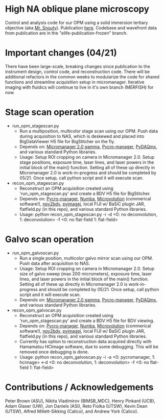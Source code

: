 # High NA oblique plane microscopy
Control and analysis code for our OPM using a solid immersion tertiary objective (aka [Mr. Snouty](https://andrewgyork.github.io/high_na_single_objective_lightsheet/)). Publication [here](https://elifesciences.org/articles/57681). Codebase and wavefront data from publication are in the "elife-publication-frozen" branch. 

# Important changes (04/21)
There have been large-scale, breaking changes since publication to the instrument design, control code, and reconstruction code. There will be additional refactors in the common weeks to modularize the code for shared functions and streamline acquisition setup in micromanager. Iterative imaging with fluidics will continue to live in it's own branch (MERFISH) for now.

# Stage scan operation
* run_opm_stagescan.py
  * Run a multiposition, multicolor stage scan using our OPM. Push data during acquisition to NAS, which is deskewed and placed into BigDataViewer H5 file for BigStitcher on the fly.
  * Depends on: [Micromanager 2.0 gamma](https://micro-manager.org/wiki/Download_Micro-Manager_Latest_Release), [Pycro-manager](https://pycro-manager.readthedocs.io/en/latest/),  [PyDAQmx](https://github.com/clade/PyDAQmx), and various standard Python libraries.
  * Usage: Setup ROI cropping on camera in Micromanager 2.0. Setup stage positions, exposure time, laser lines, and laser powers in the initial block of the main() function. Setting all of these up directly in Micromanager 2.0 is work-in-progress and should be completed by 05/21. Once setup, call python script and it will execute scan.
* recon_opm_stagescan.py
  * Reconstruct an OPM acquisition created using 'run_opm_stagescan.py' and create a BDV H5 file for BigStitcher.
  * Depends on: [Pycro-manager](https://pycro-manager.readthedocs.io/en/latest/), [Numba](http://numba.pydata.org/), [Microvolution](https://www.microvolution.com/) (commerical software!), [npy2bdv](https://github.com/nvladimus/npy2bdv), [pyimagej](https://github.com/imagej/pyimagej), local FIJI w/ BaSiC plugin JAR, flatfield.py (in this repo), and various standard Python libraries.
  * Usage: python recon_opm_stagescan.py -i <inputdirectory> -d <0: no deconvolution, 1: deconvolution> -f <0: no flat-field 1: flat-field>

# Galvo scan operation
* run_opm_galvoscan.py
  * Run a single position, multicolor galvo mirror scan using our OPM. Push data after acquisition to NAS.
  * Usage: Setup ROI cropping on camera in Micromanager 2.0. Setup size of galvo sweep (max 200 micrometers), exposure time, laser lines, and laser powers in the initial block of the main() function. Setting all of these up directly in Micromanager 2.0 is work-in-progress and should be completed by 05/21. Once setup, call python script and it will execute scan.
  * Depends on: [Micromanager 2.0 gamma](https://micro-manager.org/wiki/Download_Micro-Manager_Latest_Release), [Pycro-manager](https://pycro-manager.readthedocs.io/en/latest/),  [PyDAQmx](https://github.com/clade/PyDAQmx), and various standard Python libraries.
* recon_opm_galvocan.py
  * Reconstruct an OPM acquisition created using 'run_opm_stagescan.py' and create a BDV H5 file for BDV viewing.
  * Depends on: [Pycro-manager](https://pycro-manager.readthedocs.io/en/latest/), [Numba](http://numba.pydata.org/), [Microvolution](https://www.microvolution.com/) (commerical software!), [npy2bdv](https://github.com/nvladimus/npy2bdv), [pyimagej](https://github.com/imagej/pyimagej), local FIJI w/ BaSiC plugin JAR, flatfield.py (in this repo), and various standard Python libraries.
  * Currently has option to reconstruction data acquired directly with Hamamatsu HCImage software, due to some debugging. This will be removed once debugging is done.
  * Usage: python recon_opm_galvoscan.py -i <inputdirectory> -a <0: pycromanager, 1: hcimage> <-d <0: no deconvolution, 1: deconvolution> -f <0: no flat-field 1: flat-field>

# Contributions / Acknowledgements
Peter Brown (ASU), Nikita Vladimirov (BIMSB_MDC),  Henry Pinkard (UCB), Adam Glaser (UW), Jon Daniels (ASI), Reto Fiolka (UTSW), Kevin Dean (UTSW), Alfred Millett-Sikking (Calico), and Andrew York (Calico).
